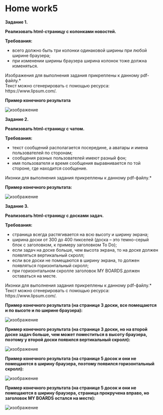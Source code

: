 # <b>Home work5</b>



<b>Задание 1.</b><br>

<p><b>Реализовать html-страницу с колонками новостей.</b></p>
<p><b>Требования:</b></p>
<ul>
<li>всего должно быть три колонки одинаковой ширины при любой ширине браузера;</li>
<li>при изменении ширины браузера ширина колонок тоже должна изменяться.</li>
</ul>
Изображения для выполнения задания прикреплены к данному pdf-файлу.*<br>
Текст можно сгенерировать с помощью ресурса: https://www.lipsum.com/.
<p><b>Пример конечного результата</b></p>

![изображение](https://user-images.githubusercontent.com/108996479/233956511-4c56607d-12a4-402c-8438-8b7e5730ae25.png)


<b>Задание 2.</b><br>
<p><b>Реализовать html-страницу с чатом.</b></p>
<p><b>Требования:</b></p>
<ul>
  <li>текст сообщений располагается посередине, а аватары и имена пользователей по сторонам;</li>
  <li>сообщения разных пользователей имеют разный фон;</li>
  <li>имя пользователя и время сообщения выравнивается по той стороне, где находится сообщение.</li>
</ul>
Иконки для выполнения задания прикреплены к данному pdf-файлу.*<br>
<p><b>Пример конечного результата:</b></p>

![изображение](https://user-images.githubusercontent.com/108996479/233957271-42664099-2f89-4f1a-9355-d0c9f91f422e.png)



<b>Задание 3.</b><br>

<p><b>Реализовать html-страницу с досками задач.</b></p>
<p><b>Требования:</b></p>
<ul>
  <li>страница всегда растягивается на всю высоту и ширину экрана;</li>
  <li>ширина доски от 300 до 400 пикселей (доска – это темно-серый блок с заголовком, к примеру заголовком To Do);</li>
  <li>если задач на доске больше, чем высота экрана, то на доске должен появляться вертикальный скролл;</li>
  <li>если все доски не помещаются в ширину экрана, то должен появляться горизонтальный скролл;</li>
  <li>при горизонтальном скролле заголовок MY BOARDS должен оставаться на месте.</li>
</ul>
Иконки для выполнения задания прикреплены к данному pdf-файлу.*<br>
Текст можно сгенерировать с помощью ресурса:<br>
https://www.lipsum.com/.

<p><b>Пример конечного результата (на странице 3 доски, все помещаются и по высоте и по ширине браузера):</b></p>

![изображение](https://user-images.githubusercontent.com/108996479/233958557-a95040f8-443c-442c-8d58-351a2fdab131.png)

<p><b>Пример конечного результата (на странице 3 доски, но на второй доске задач больше, чем может поместиться в высоту браузера, поэтому у второй доски появился вертикальный скролл):</b></p>

![изображение](https://user-images.githubusercontent.com/108996479/233958845-0de17549-e45e-49c1-907c-d20718be0319.png)

<p><b>Пример конечного результата (на странице 5 досок и они не помещаются в ширину браузера, поэтому появился горизонтальный скролл):</b></p>

![изображение](https://user-images.githubusercontent.com/108996479/233959003-fbd39c36-eb73-45a2-a059-e5f61780509b.png)

<p><b>Пример конечного результата (на странице 5 досок и они не помещаются в ширину браузера, страница прокручена вправо, но заголовок MY BOARDS остался на месте):</b></p>

![изображение](https://user-images.githubusercontent.com/108996479/233959191-2ab0998c-153d-489c-89c6-a410da8e5d03.png)
